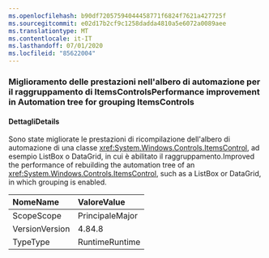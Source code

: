 ```yaml
---
ms.openlocfilehash: b90df72057594044458771f6824f7621a427725f
ms.sourcegitcommit: e02d17b2cf9c1258dadda4810a5e6072a0089aee
ms.translationtype: MT
ms.contentlocale: it-IT
ms.lasthandoff: 07/01/2020
ms.locfileid: "85622004"
---
```

### <a name="performance-improvement-in-automation-tree-for-grouping-itemscontrols"></a><span data-ttu-id="71c66-101">Miglioramento delle prestazioni nell'albero di automazione per il raggruppamento di ItemsControls</span><span class="sxs-lookup"><span data-stu-id="71c66-101">Performance improvement in Automation tree for grouping ItemsControls</span></span>

#### <a name="details"></a><span data-ttu-id="71c66-102">Dettagli</span><span class="sxs-lookup"><span data-stu-id="71c66-102">Details</span></span>

<span data-ttu-id="71c66-103">Sono state migliorate le prestazioni di ricompilazione dell'albero di automazione di una classe <xref:System.Windows.Controls.ItemsControl>, ad esempio ListBox o DataGrid, in cui è abilitato il raggruppamento.</span><span class="sxs-lookup"><span data-stu-id="71c66-103">Improved the performance of rebuilding the automation tree of an <xref:System.Windows.Controls.ItemsControl>, such as a ListBox or DataGrid, in which grouping is enabled.</span></span>

| <span data-ttu-id="71c66-104">Nome</span><span class="sxs-lookup"><span data-stu-id="71c66-104">Name</span></span>    | <span data-ttu-id="71c66-105">Valore</span><span class="sxs-lookup"><span data-stu-id="71c66-105">Value</span></span>       |
|:--------|:------------|
| <span data-ttu-id="71c66-106">Scope</span><span class="sxs-lookup"><span data-stu-id="71c66-106">Scope</span></span>   |<span data-ttu-id="71c66-107">Principale</span><span class="sxs-lookup"><span data-stu-id="71c66-107">Major</span></span>|
|<span data-ttu-id="71c66-108">Version</span><span class="sxs-lookup"><span data-stu-id="71c66-108">Version</span></span>|<span data-ttu-id="71c66-109">4.8</span><span class="sxs-lookup"><span data-stu-id="71c66-109">4.8</span></span>|
|<span data-ttu-id="71c66-110">Type</span><span class="sxs-lookup"><span data-stu-id="71c66-110">Type</span></span>|<span data-ttu-id="71c66-111">Runtime</span><span class="sxs-lookup"><span data-stu-id="71c66-111">Runtime</span></span>|
